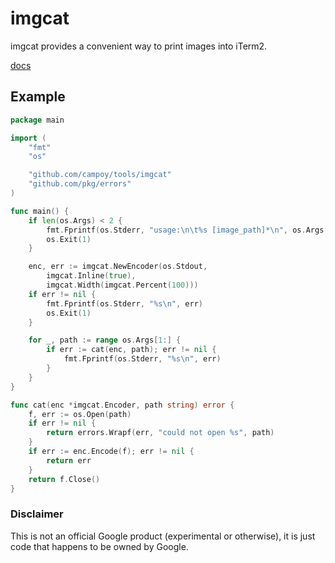 imgcat
======

imgcat provides a convenient way to print images into iTerm2.

[docs](http://godoc.org/github.com/campoy/tools/imgcat)

## Example

[embedmd]:# (imgcat/main.go /package main/ $)
```go
package main

import (
	"fmt"
	"os"

	"github.com/campoy/tools/imgcat"
	"github.com/pkg/errors"
)

func main() {
	if len(os.Args) < 2 {
		fmt.Fprintf(os.Stderr, "usage:\n\t%s [image_path]*\n", os.Args[0])
		os.Exit(1)
	}

	enc, err := imgcat.NewEncoder(os.Stdout,
		imgcat.Inline(true),
		imgcat.Width(imgcat.Percent(100)))
	if err != nil {
		fmt.Fprintf(os.Stderr, "%s\n", err)
		os.Exit(1)
	}

	for _, path := range os.Args[1:] {
		if err := cat(enc, path); err != nil {
			fmt.Fprintf(os.Stderr, "%s\n", err)
		}
	}
}

func cat(enc *imgcat.Encoder, path string) error {
	f, err := os.Open(path)
	if err != nil {
		return errors.Wrapf(err, "could not open %s", path)
	}
	if err := enc.Encode(f); err != nil {
		return err
	}
	return f.Close()
}
```

### Disclaimer

This is not an official Google product (experimental or otherwise), it is just code that happens to be owned by Google.
